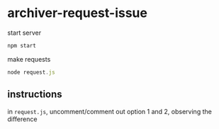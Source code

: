 # archiver-request-issue

start server

```javascript
npm start
```

make requests

```javascript
node request.js
```

## instructions

in `request.js`, uncomment/comment out option 1 and 2, observing the difference
